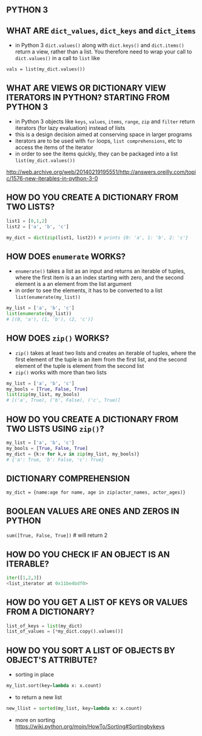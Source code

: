 ## PYTHON 3

## WHAT ARE `dict_values`, `dict_keys` and `dict_items`

- in Python 3 `dict.values()` along with `dict.keys()` and `dict.items()` return a view, rather than a list. You therefore need to wrap your call to `dict.values()` in a call to `list` like

`vals = list(my_dict.values())`

## WHAT ARE VIEWS OR DICTIONARY VIEW ITERATORS IN PYTHON? STARTING FROM PYTHON 3

- in Python 3 objects like `keys`, `values`, `items`, `range`, `zip` and `filter` return iterators (for lazy evaluation) instead of lists
- this is a design decision aimed at conserving space in larger programs
- iterators are to be used with `for` loops, `list comprehensions`, etc to access the items of the iterator
- in order to see the items quickly, they can be packaged into a list `list(my_dict.values())`

<http://web.archive.org/web/20140219195551/http://answers.oreilly.com/topic/1576-new-iterables-in-python-3-0>

## HOW DO YOU CREATE A DICTIONARY FROM TWO LISTS?

```python
list1 = [0,1,2]
list2 = ['a', 'b', 'c']

my_dict = dict(zip(list1, list2)) # prints {0: 'a', 1: 'b', 2: 'c'}
```

## HOW DOES `enumerate` WORKS?

- `enumerate()` takes a list as an input and returns an iterable of tuples, where the first item is a an index starting with zero, and the second element is a an element from the list argument
- in order to see the elements, it has to be converted to a list `list(enumerate(my_list))`

```python
my_list = ['a', 'b', 'c']
list(enumerate(my_list))
# [(0, 'a'), (1, 'b'), (2, 'c')]
```

## HOW DOES `zip()` WORKS?

- `zip()` takes at least two lists and creates an iterable of tuples, where the first element of the tuple is an item from the first list, and the second element of the tuple is element from the second list
- `zip()` works with more than two lists

```python
my_list = ['a', 'b', 'c']
my_bools = [True, False, True]
list(zip(my_list, my_bools)
# [('a', True), ('b', False), ('c', True)]
```

## HOW DO YOU CREATE A DICTIONARY FROM TWO LISTS USING `zip()`?

```python
my_list = ['a', 'b', 'c']
my_bools = [True, False, True]
my_dict = {k:v for k,v in zip(my_list, my_bools)}
# {'a': True, 'b': False, 'c': True}
```

## DICTIONARY COMPREHENSION

`my_dict = {name:age for name, age in zip(actor_names, actor_ages)}`

## BOOLEAN VALUES ARE ONES AND ZEROS IN PYTHON

`sum([True, False, True])` # will return 2

## HOW DO YOU CHECK IF AN OBJECT IS AN ITERABLE?

```python
iter([1,2,3])
<list_iterator at 0x11be4bdf0>
```

## HOW DO YOU GET A LIST OF KEYS OR VALUES FROM A DICTIONARY?

```python
list_of_keys = list(my_dict)
list_of_values = [*my_dict.copy().values()]
```

## HOW DO YOU SORT A LIST OF OBJECTS BY OBJECT'S ATTRIBUTE?

- sorting in place

```python
my_list.sort(key=lambda x: x.count)
```

- to return a new list

```python
new_llist = sorted(my_list, key=lambda x: x.count)
```

- more on sorting <https://wiki.python.org/moin/HowTo/Sorting#Sortingbykeys>